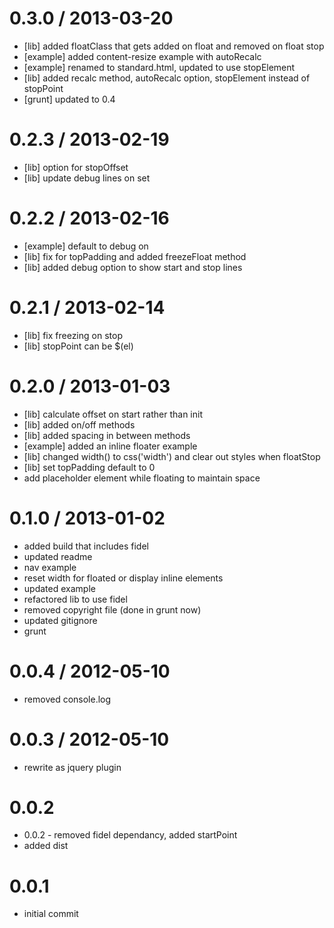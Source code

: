 
0.3.0 / 2013-03-20 
==================

  * [lib] added floatClass that gets added on float and removed on float stop
  * [example] added content-resize example with autoRecalc
  * [example] renamed to standard.html, updated to use stopElement
  * [lib] added recalc method, autoRecalc option, stopElement instead of stopPoint
  * [grunt] updated to 0.4

0.2.3 / 2013-02-19 
==================

  * [lib] option for stopOffset
  * [lib] update debug lines on set

0.2.2 / 2013-02-16 
==================

  * [example] default to debug on
  * [lib] fix for topPadding and added freezeFloat method
  * [lib] added debug option to show start and stop lines

0.2.1 / 2013-02-14 
==================

  * [lib] fix freezing on stop
  * [lib] stopPoint can be $(el)

0.2.0 / 2013-01-03 
==================

  * [lib] calculate offset on start rather than init
  * [lib] added on/off methods
  * [lib] added spacing in between methods
  * [example] added an inline floater example
  * [lib] changed width() to css('width') and clear out styles when floatStop
  * [lib] set topPadding default to 0
  * add placeholder element while floating to maintain space

0.1.0 / 2013-01-02 
==================

  * added build that includes fidel
  * updated readme
  * nav example
  * reset width for floated or display inline elements
  * updated example
  * refactored lib to use fidel
  * removed copyright file (done in grunt now)
  * updated gitignore
  * grunt

0.0.4 / 2012-05-10 
==================

  * removed console.log

0.0.3 / 2012-05-10 
==================

  * rewrite as jquery plugin

0.0.2
=====

  * 0.0.2 - removed fidel dependancy, added startPoint
  * added dist

0.0.1
=====

  * initial commit
